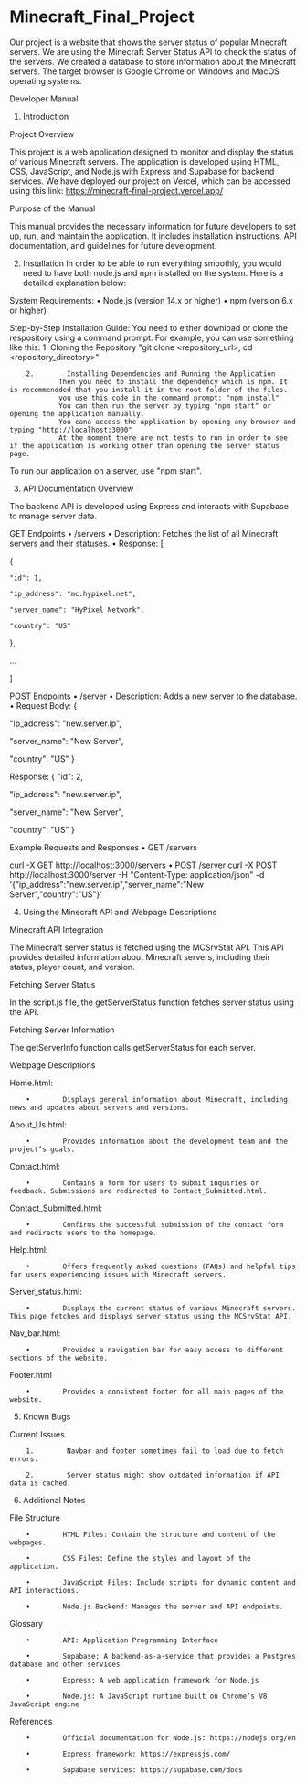 # Minecraft_Final_Project

Our project is a website that shows the server status of popular Minecraft servers. We are using the Minecraft Server Status API to check the status of the servers. We created a database to store information about the Minecraft servers. The target browser is Google Chrome on Windows and MacOS operating systems.


Developer Manual


1. Introduction


Project Overview

This project is a web application designed to monitor and display the status of various Minecraft servers. The application is developed using HTML, CSS, JavaScript, and Node.js with Express and Supabase for backend services. We have deployed our project on Vercel, which can be accessed using this link: https://minecraft-final-project.vercel.app/


Purpose of the Manual

This manual provides the necessary information for future developers to set up, run, and maintain the application. It includes installation instructions, API documentation, and guidelines for future development.


2. Installation
In order to be able to run everything smoothly, you would need to have both node.js and npm installed on the system. Here is a detailed explanation below: 

System Requirements:
        •        Node.js (version 14.x or higher)
        •        npm (version 6.x or higher)

Step-by-Step Installation Guide:
        You need to either download or clone the respository using a command prompt. 
        For example, you can use something like this:
        1.        Cloning the Repository
                "git clone <repository_url>,
                cd <repository_directory>" 

        2.        Installing Dependencies and Running the Application
                Then you need to install the dependency which is npm. It is recommendded that you install it in the root folder of the files.
                you use this code in the command prompt: "npm install"
                You can then run the server by typing "npm start" or opening the application manually.
                You cana access the application by opening any browser and typing "http://localhost:3000"
                At the moment there are not tests to run in order to see if the application is working other than opening the server status page. 

To run our application on a server, use "npm start".

3. API Documentation
Overview

The backend API is developed using Express and interacts with Supabase to manage server data.


GET Endpoints
        •        /servers
        •        Description: Fetches the list of all Minecraft servers and their statuses.
        •        Response:
[

  {

    "id": 1,

    "ip_address": "mc.hypixel.net",

    "server_name": "HyPixel Network",

    "country": "US"

  },

  ...

]



POST Endpoints
        •        /server
        •        Description: Adds a new server to the database.
        •        Request Body:
{

  "ip_address": "new.server.ip",

  "server_name": "New Server",

  "country": "US"
}

Response:
{
  "id": 2,

  "ip_address": "new.server.ip",

  "server_name": "New Server",

  "country": "US"
}




Example Requests and Responses
        •        GET /servers

curl -X GET http://localhost:3000/servers
        •        POST /server
curl -X POST http://localhost:3000/server -H "Content-Type: application/json" -d '{"ip_address":"new.server.ip","server_name":"New Server","country":"US"}'

4. Using the Minecraft API and Webpage Descriptions

Minecraft API Integration

The Minecraft server status is fetched using the MCSrvStat API. This API provides detailed information about Minecraft servers, including their status, player count, and version.


Fetching Server Status

In the script.js file, the getServerStatus function fetches server status using the API.


Fetching Server Information

The getServerInfo function calls getServerStatus for each server.



Webpage Descriptions

Home.html:

        •        Displays general information about Minecraft, including news and updates about servers and versions.

About_Us.html:

        •        Provides information about the development team and the project’s goals.

Contact.html:

        •        Contains a form for users to submit inquiries or feedback. Submissions are redirected to Contact_Submitted.html.

Contact_Submitted.html:

        •        Confirms the successful submission of the contact form and redirects users to the homepage.

Help.html:

        •        Offers frequently asked questions (FAQs) and helpful tips for users experiencing issues with Minecraft servers.

Server_status.html:

        •        Displays the current status of various Minecraft servers. This page fetches and displays server status using the MCSrvStat API.

Nav_bar.html:

        •        Provides a navigation bar for easy access to different sections of the website.

Footer.html

        •        Provides a consistent footer for all main pages of the website.

5. Known Bugs

Current Issues


        1.        Navbar and footer sometimes fail to load due to fetch errors.

        2.        Server status might show outdated information if API data is cached.


6. Additional Notes


File Structure

        •        HTML Files: Contain the structure and content of the webpages.

        •        CSS Files: Define the styles and layout of the application.

        •        JavaScript Files: Include scripts for dynamic content and API interactions.

        •        Node.js Backend: Manages the server and API endpoints.


Glossary


        •        API: Application Programming Interface

        •        Supabase: A backend-as-a-service that provides a Postgres database and other services

        •        Express: A web application framework for Node.js

        •        Node.js: A JavaScript runtime built on Chrome’s V8 JavaScript engine


References


        •        Official documentation for Node.js: https://nodejs.org/en

        •        Express framework: https://expressjs.com/

        •        Supabase services: https://supabase.com/docs